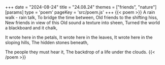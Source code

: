 +++
date = "2024-08-24"
title = "24.08.24"
themes = ["friends", "nature"]
[params]
  type = 'poem'
  pageKey = 'src/poem.js'
+++
{{< poem >}}
A rain walk - rain talk,
To bridge the time between, 
Old friends to the shifting hiss,
New friends in view of this
Old sound a texture into sheen,
Turned the world a blackboard and it chalk,

It wrote here in the petals,
It wrote here in the leaves,
It wrote here in the sloping hills,
The hidden stones beneath,

The people they must hear it,
The backdrop of a life under the clouds.
{{< /poem >}}
